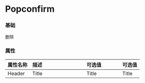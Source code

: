 # Popconfirm

<!-- start -->

### 基础

<div class="code">
  <m-popconfirm @click="onClick">
    <m-button>删除</m-button>
  </m-popconfirm>
</div>

<!-- end -->

<!-- start -->

### 属性

|属性名称|描述<div style="width:160px;"></div>|可选值<div style="width:100px;"></div>|可选值<div style="width:40px;"></div>|
|:----|:---------|:-----|:----|
|Header|Title|Title|Title|

<!-- end -->

<script>
  var previews = document.querySelectorAll('.code')
  for (var i = 0; i < previews.length; i++) {
    new Vue({
      el: previews[i],
      methods: {
        onClick: function (res, e) {
          console.log(res, e)
          e.hide()
        }
      }
    })
  }
</script>